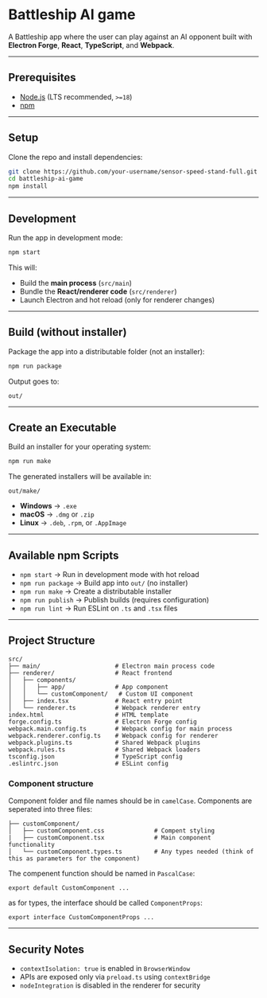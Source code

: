 # Battleship AI game  
A Battleship app where the user can play against an AI opponent built with **Electron Forge**, **React**, **TypeScript**, and **Webpack**.  

---

## Prerequisites
- [Node.js](https://nodejs.org/) (LTS recommended, `>=18`)
- [npm](https://www.npmjs.com/)

---

## Setup

Clone the repo and install dependencies:

```bash
git clone https://github.com/your-username/sensor-speed-stand-full.git
cd battleship-ai-game
npm install
```

---

## Development

Run the app in development mode:

```bash
npm start
```

This will:
- Build the **main process** (`src/main`)
- Bundle the **React/renderer code** (`src/renderer`)
- Launch Electron and hot reload (only for renderer changes)

---

## Build (without installer)

Package the app into a distributable folder (not an installer):

```bash
npm run package
```

Output goes to:

```
out/
```

---

## Create an Executable

Build an installer for your operating system:

```bash
npm run make
```

The generated installers will be available in:

```
out/make/
```

- **Windows** → `.exe`  
- **macOS** → `.dmg` or `.zip`  
- **Linux** → `.deb`, `.rpm`, or `.AppImage`

---

## Available npm Scripts

- `npm start` → Run in development mode with hot reload  
- `npm run package` → Build app into `out/` (no installer)  
- `npm run make` → Create a distributable installer  
- `npm run publish` → Publish builds (requires configuration)  
- `npm run lint` → Run ESLint on `.ts` and `.tsx` files  

---

## Project Structure

```
src/
├── main/                     # Electron main process code
├── renderer/                 # React frontend
│   ├── components/           
│   │   ├── app/              # App component
│   │   └── customComponent/   # Custom UI component
│   ├── index.tsx             # React entry point
│   └── renderer.ts           # Webpack renderer entry
index.html                    # HTML template
forge.config.ts               # Electron Forge config
webpack.main.config.ts        # Webpack config for main process
webpack.renderer.config.ts    # Webpack config for renderer
webpack.plugins.ts            # Shared Webpack plugins
webpack.rules.ts              # Shared Webpack loaders
tsconfig.json                 # TypeScript config
.eslintrc.json                # ESLint config
```

### Component structure

Component folder and file names should be in ```camelCase```.
Components are seperated into three files:

```
├── customComponent/           
│   ├── customComponent.css              # Compent styling
|   ├── customComponent.tsx              # Main component functionality
│   └── customComponent.types.ts         # Any types needed (think of this as parameters for the component)
```

The compenent function should be named in ```PascalCase```:
```
export default CustomComponent ...
```

as for types, the interface should be called ```ComponentProps```:
```
export interface CustomComponentProps ...
```

---

## Security Notes

- `contextIsolation: true` is enabled in `BrowserWindow`  
- APIs are exposed only via `preload.ts` using `contextBridge`  
- `nodeIntegration` is disabled in the renderer for security  
